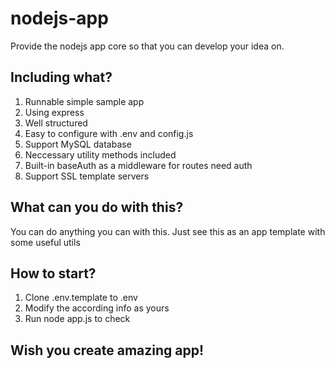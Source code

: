 # nodejs-app
Provide the nodejs app core so that you can develop your idea on.

## Including what?
1. Runnable simple sample app
2. Using express
3. Well structured
4. Easy to configure with .env and config.js
5. Support MySQL database
6. Neccessary utility methods included
7. Built-in baseAuth as a middleware for routes need auth
8. Support SSL template servers

## What can you do with this?
You can do anything you can with this.
Just see this as an app template with some useful utils

## How to start?
1. Clone .env.template to .env
2. Modify the according info as yours
3. Run node app.js to check 

## Wish you create amazing app!